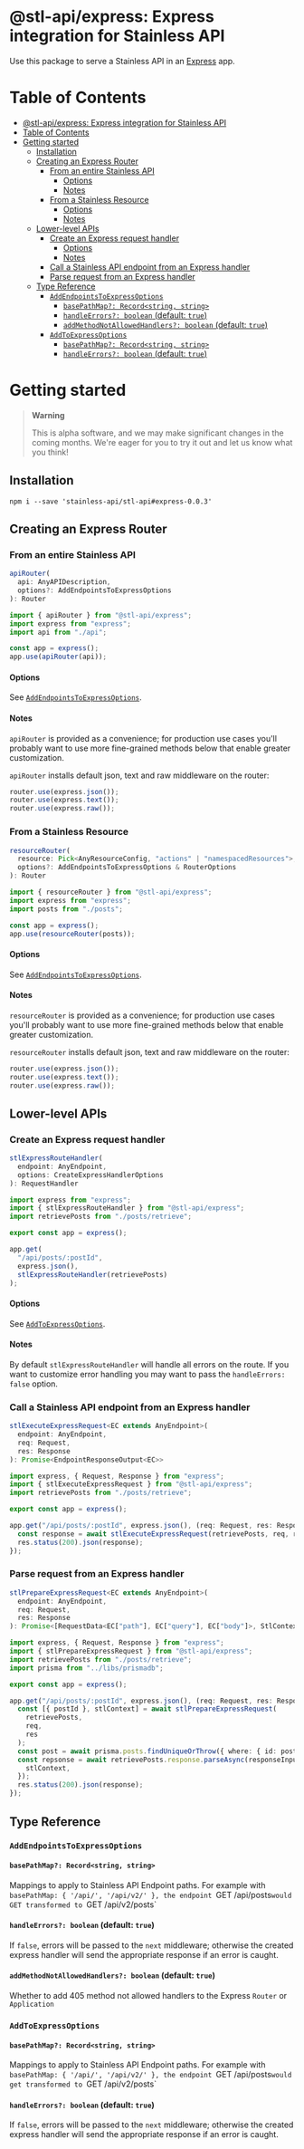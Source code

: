 # @stl-api/express: Express integration for Stainless API

Use this package to serve a Stainless API in an [Express](https://expressjs.com/) app.

# Table of Contents

- [@stl-api/express: Express integration for Stainless API](#stl-apiexpress-express-integration-for-stainless-api)
- [Table of Contents](#table-of-contents)
- [Getting started](#getting-started)
  - [Installation](#installation)
  - [Creating an Express Router](#creating-an-express-router)
    - [From an entire Stainless API](#from-an-entire-stainless-api)
      - [Options](#options)
      - [Notes](#notes)
    - [From a Stainless Resource](#from-a-stainless-resource)
      - [Options](#options-1)
      - [Notes](#notes-1)
  - [Lower-level APIs](#lower-level-apis)
    - [Create an Express request handler](#create-an-express-request-handler)
      - [Options](#options-2)
      - [Notes](#notes-2)
    - [Call a Stainless API endpoint from an Express handler](#call-a-stainless-api-endpoint-from-an-express-handler)
    - [Parse request from an Express handler](#parse-request-from-an-express-handler)
  - [Type Reference](#type-reference)
    - [`AddEndpointsToExpressOptions`](#addendpointstoexpressoptions)
      - [`basePathMap?: Record<string, string>`](#basepathmap-recordstring-string)
      - [`handleErrors?: boolean` (default: `true`)](#handleerrors-boolean-default-true)
      - [`addMethodNotAllowedHandlers?: boolean` (default: `true`)](#addmethodnotallowedhandlers-boolean-default-true)
    - [`AddToExpressOptions`](#addtoexpressoptions)
      - [`basePathMap?: Record<string, string>`](#basepathmap-recordstring-string-1)
      - [`handleErrors?: boolean` (default: `true`)](#handleerrors-boolean-default-true-1)

# Getting started

> **Warning**
>
> This is alpha software, and we may make significant changes in the coming months.
> We're eager for you to try it out and let us know what you think!

## Installation

```
npm i --save 'stainless-api/stl-api#express-0.0.3'
```

## Creating an Express Router

### From an entire Stainless API

```ts
apiRouter(
  api: AnyAPIDescription,
  options?: AddEndpointsToExpressOptions
): Router
```

```ts
import { apiRouter } from "@stl-api/express";
import express from "express";
import api from "./api";

const app = express();
app.use(apiRouter(api));
```

#### Options

See [`AddEndpointsToExpressOptions`](#addendpointstoexpressoptions).

#### Notes

`apiRouter` is provided as a convenience; for production use
cases you'll probably want to use more fine-grained methods below
that enable greater customization.

`apiRouter` installs default json, text and raw middleware on the router:

```ts
router.use(express.json());
router.use(express.text());
router.use(express.raw());
```

### From a Stainless Resource

```ts
resourceRouter(
  resource: Pick<AnyResourceConfig, "actions" | "namespacedResources">,
  options?: AddEndpointsToExpressOptions & RouterOptions
): Router
```

```ts
import { resourceRouter } from "@stl-api/express";
import express from "express";
import posts from "./posts";

const app = express();
app.use(resourceRouter(posts));
```

#### Options

See [`AddEndpointsToExpressOptions`](#addendpointstoexpressoptions).

#### Notes

`resourceRouter` is provided as a convenience; for production use
cases you'll probably want to use more fine-grained methods below
that enable greater customization.

`resourceRouter` installs default json, text and raw middleware on the router:

```ts
router.use(express.json());
router.use(express.text());
router.use(express.raw());
```

## Lower-level APIs

### Create an Express request handler

```ts
stlExpressRouteHandler(
  endpoint: AnyEndpoint,
  options: CreateExpressHandlerOptions
): RequestHandler
```

```ts
import express from "express";
import { stlExpressRouteHandler } from "@stl-api/express";
import retrievePosts from "./posts/retrieve";

export const app = express();

app.get(
  "/api/posts/:postId",
  express.json(),
  stlExpressRouteHandler(retrievePosts)
);
```

#### Options

See [`AddToExpressOptions`](#addtoexpressoptions).

#### Notes

By default `stlExpressRouteHandler` will handle all errors on the route.
If you want to customize error handling you may want to pass the
`handleErrors: false` option.

### Call a Stainless API endpoint from an Express handler

```ts
stlExecuteExpressRequest<EC extends AnyEndpoint>(
  endpoint: AnyEndpoint,
  req: Request,
  res: Response
): Promise<EndpointResponseOutput<EC>>
```

```ts
import express, { Request, Response } from "express";
import { stlExecuteExpressRequest } from "@stl-api/express";
import retrievePosts from "./posts/retrieve";

export const app = express();

app.get("/api/posts/:postId", express.json(), (req: Request, res: Response) => {
  const response = await stlExecuteExpressRequest(retrievePosts, req, res);
  res.status(200).json(response);
});
```

### Parse request from an Express handler

```ts
stlPrepareExpressRequest<EC extends AnyEndpoint>(
  endpoint: AnyEndpoint,
  req: Request,
  res: Response
): Promise<[RequestData<EC["path"], EC["query"], EC["body"]>, StlContext<EC>]>
```

```ts
import express, { Request, Response } from "express";
import { stlPrepareExpressRequest } from "@stl-api/express";
import retrievePosts from "./posts/retrieve";
import prisma from "../libs/prismadb";

export const app = express();

app.get("/api/posts/:postId", express.json(), (req: Request, res: Response) => {
  const [{ postId }, stlContext] = await stlPrepareExpressRequest(
    retrievePosts,
    req,
    res
  );
  const post = await prisma.posts.findUniqueOrThrow({ where: { id: postId } });
  const repsonse = await retrievePosts.response.parseAsync(responseInput, {
    stlContext,
  });
  res.status(200).json(response);
});
```

## Type Reference

### `AddEndpointsToExpressOptions`

#### `basePathMap?: Record<string, string>`

Mappings to apply to Stainless API Endpoint paths. For example
with `basePathMap: { '/api/', '/api/v2/' }, the endpoint
`GET /api/posts`would GET transformed to `GET /api/v2/posts`

#### `handleErrors?: boolean` (default: `true`)

If `false`, errors will be passed to the `next` middleware;
otherwise the created express handler will send the appropriate
response if an error is caught.

#### `addMethodNotAllowedHandlers?: boolean` (default: `true`)

Whether to add 405 method not allowed handlers to the Express
`Router` or `Application`

### `AddToExpressOptions`

#### `basePathMap?: Record<string, string>`

Mappings to apply to Stainless API Endpoint paths. For example
with `basePathMap: { '/api/', '/api/v2/' }, the endpoint
`GET /api/posts`would get transformed to `GET /api/v2/posts`

#### `handleErrors?: boolean` (default: `true`)

If `false`, errors will be passed to the `next` middleware;
otherwise the created express handler will send the appropriate
response if an error is caught.
